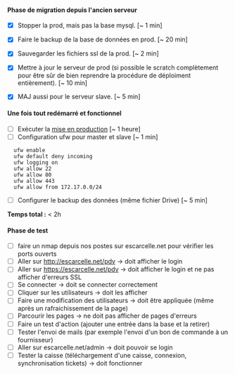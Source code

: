 #### Phase de migration depuis l'ancien serveur
 - [x] Stopper la prod, mais pas la base mysql. [~ 1 min]
 - [x] Faire le backup de la base de données en prod. [~ 20 min]
 - [x] Sauvegarder les fichiers ssl de la prod. [~ 2 min]
 - [x] Mettre à jour le serveur de prod (si possible le scratch complètement pour être sûr de bien reprendre la procédure de déploiment entièrement). [~ 10 min]

 - [x] MAJ aussi pour le serveur slave. [~ 5 min]

#### Une fois tout redémarré et fonctionnel
 - [ ] Exécuter la [mise en production](https://github.com/Softinnov/bearded-deploy/wiki/Mise-en-production) [~ 1 heure]
 - [ ] Configuration ufw pour master et slave [~ 1 min]
```
  ufw enable
  ufw default deny incoming
  ufw logging on
  ufw allow 22
  ufw allow 80
  ufw allow 443
  ufw allow from 172.17.0.0/24
```
 - [ ] Configurer le backup des données (même fichier Drive) [~ 5 min]

**Temps total :** < 2h

#### Phase de test
 - [ ] faire un nmap depuis nos postes sur escarcelle.net pour vérifier les ports ouverts
 - [ ] Aller sur http://escarcelle.net/pdv -> doit afficher le login 
 - [ ] Aller sur https://escarcelle.net/pdv  -> doit afficher le login et ne pas afficher d'erreurs SSL
 - [ ] Se connecter -> doit se connecter correctement
 - [ ] Cliquer sur les utilisateurs -> doit les afficher
 - [ ] Faire une modification des utilisateurs -> doit être appliquée (même après un rafraichissement de la page)
 - [ ] Parcourir les pages -> ne doit pas afficher de pages d'erreurs
 - [ ] Faire un test d'action (ajouter une entrée dans la base et la retirer)
 - [ ] Tester l'envoi de mails (par exemple l'envoi d'un bon de commande à un fournisseur)
 - [ ] Aller sur escarcelle.net/admin -> doit pouvoir se login
 - [ ] Tester la caisse (téléchargement d'une caisse, connexion, synchronisation tickets) -> doit fonctionner

